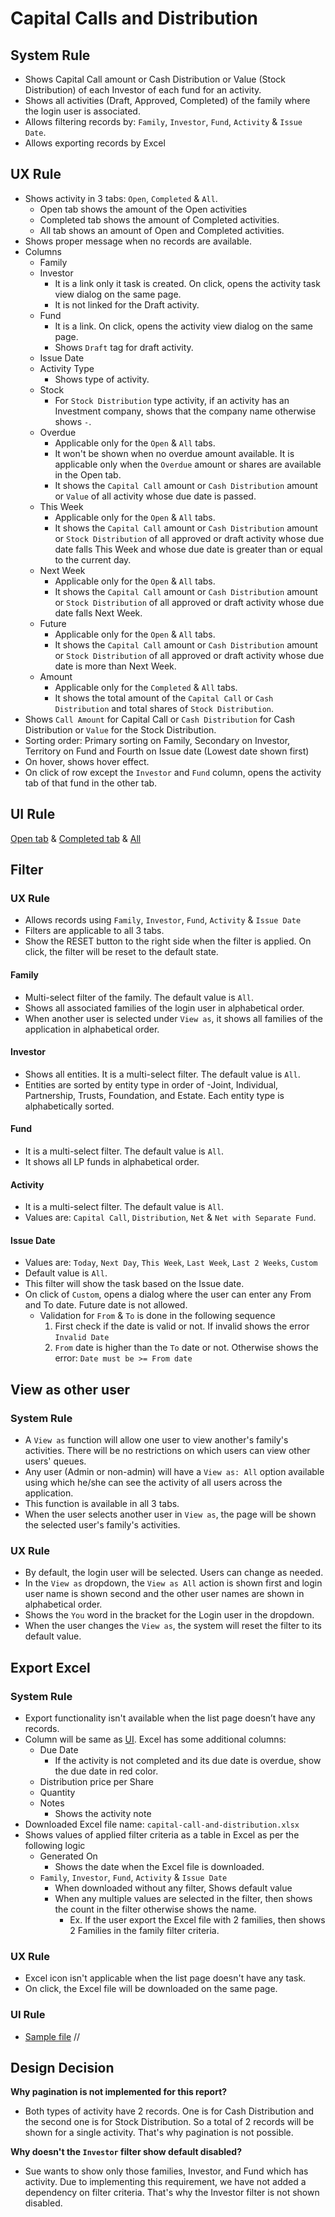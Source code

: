 # Capital Calls and Distribution

## System Rule
- Shows Capital Call amount or Cash Distribution or Value (Stock Distribution) of each Investor of each fund for an activity. 
- Shows all activities (Draft, Approved, Completed) of the family where the login user is associated.
- Allows filtering records by: `Family`, `Investor`, `Fund`, `Activity` & `Issue Date`.
- Allows exporting records by Excel

## UX Rule
- Shows activity in 3 tabs: `Open`, `Completed` & `All`.
    - Open tab shows the amount of the Open activities
    - Completed tab shows the amount of Completed activities.
    - All tab shows an amount of Open and Completed activities.
- Shows proper message when no records are available.
- Columns
    - Family
    - Investor
        - It is a link only it task is created. On click, opens the activity task view dialog on the same page. 
        - It is not linked for the Draft activity.
    - Fund
        - It is a link. On click, opens the activity view dialog on the same page.
        - Shows `Draft` tag for draft activity. 
    - Issue Date
    - Activity Type
        - Shows type of activity. 
    - Stock
        - For `Stock Distribution` type activity, if an activity has an Investment company, shows that the company name otherwise shows `-`.
    - Overdue
        - Applicable only for the `Open` & `All` tabs.
        - It won't be shown when no overdue amount available. It is applicable only when the `Overdue` amount or shares are available in the Open tab. 
        - It shows the `Capital Call` amount or `Cash Distribution` amount or `Value` of all activity whose due date is passed.
    - This Week
        - Applicable only for the `Open` & `All` tabs.
        - It shows the `Capital Call` amount or `Cash Distribution` amount or `Stock Distribution` of all approved or draft activity whose due date falls This Week and whose due date is greater than or equal to the current day. 
    - Next Week
        - Applicable only for the `Open` & `All` tabs.
        - It shows the `Capital Call` amount or `Cash Distribution` amount or `Stock Distribution` of all approved or draft activity whose due date falls Next Week. 
    - Future
        - Applicable only for the `Open` & `All` tabs.
        - It shows the `Capital Call` amount or `Cash Distribution` amount or `Stock Distribution` of all approved or draft activity whose due date is more than Next Week. 
    - Amount
        - Applicable only for the `Completed` & `All` tabs.
        - It shows the total amount of the `Capital Call` or `Cash Distribution` and total shares of `Stock Distribution`.
- Shows `Call Amount` for Capital Call or `Cash Distribution` for Cash Distribution or `Value` for the Stock Distribution.
- Sorting order: Primary sorting on Family, Secondary on Investor, Territory on Fund and Fourth on Issue date (Lowest date shown first)
- On hover, shows hover effect. 
- On click of row except the `Investor` and `Fund` column, opens the activity tab of that fund in the other tab.

## UI Rule
[Open tab](https://drive.google.com/file/d/1UvBBP3-hnx7CrvJCsAR9jvEsWGik6rXG/view?usp=drive_link) & [Completed tab](https://drive.google.com/file/d/1D0IfgI3Lm6K95-89Ps6UtrA7vRvTw76W/view?usp=drive_link) & [All](https://drive.google.com/file/d/16diGRFo1x9K_Joh1qrqsnHgGTG9bDLdF/view?usp=drive_link)



## Filter
### UX Rule
- Allows records using `Family`, `Investor`, `Fund`, `Activity` & `Issue Date`
- Filters are applicable to all 3 tabs.
- Show the RESET button to the right side when the filter is applied. On click, the filter will be reset to the default state.

#### Family
- Multi-select filter of the family. The default value is `All`.
- Shows all associated families of the login user in alphabetical order.
- When another user is selected under `View as`, it shows all families of the application in alphabetical order.

#### Investor
- Shows all entities. It is a multi-select filter. The default value is `All`.
- Entities are sorted by entity type in order of -Joint, Individual, Partnership, Trusts, Foundation, and Estate. Each entity type is alphabetically sorted.

#### Fund
- It is a multi-select filter. The default value is `All`.
- It shows all LP funds in alphabetical order.

#### Activity
- It is a multi-select filter. The default value is `All`.
- Values are: `Capital Call`, `Distribution`, `Net` & `Net with Separate Fund`.

#### Issue Date
- Values are: `Today`, `Next Day`, `This Week`, `Last Week`, `Last 2 Weeks`, `Custom`
- Default value is `All`.
- This filter will show the task based on the Issue date.
- On click of `Custom`, opens a dialog where the user can enter any From and To date. Future date is not allowed.
    - Validation for `From` & `To` is done in the following sequence
        1. First check if the date is valid or not. If invalid shows the error `Invalid Date`
        2. `From` date is higher than the `To` date or not. Otherwise shows the error: `Date must be >= From date`



    
## View as other user

### System Rule
- A `View as` function will allow one user to view another's family's activities. There will be no restrictions on which users can view other users' queues.
- Any user (Admin or non-admin) will have a `View as: All` option available using which he/she can see the activity of all users across the application.
- This function is available in all 3 tabs.
- When the user selects another user in `View as`, the page will be shown the selected user's family's activities.

### UX Rule
- By default, the login user will be selected. Users can change as needed.
- In the `View as` dropdown, the `View as All` action is shown first and login user name is shown second and the other user names are shown in alphabetical order.
- Shows the `You` word in the bracket for the Login user in the dropdown.
- When the user changes the `View as`, the system will reset the filter to its default value.


## Export Excel

### System Rule
- Export functionality isn't available when the list page doesn’t have any records.
- Column will be same as [UI](#ux-rule). Excel has some additional columns:
    - Due Date
        - If the activity is not completed and its due date is overdue, show the due date in red color.
    - Distribution price per Share
    - Quantity
    - Notes
        - Shows the activity note
- Downloaded Excel file name: `capital-call-and-distribution.xlsx`
- Shows values of applied filter criteria as a table in Excel as per the following logic
    - Generated On
        - Shows the date when the Excel file is downloaded.
    - `Family`, `Investor`, `Fund`, `Activity` & `Issue Date`
        - When downloaded without any filter, Shows default value
        - When any multiple values are selected in the filter, then shows the count in the filter otherwise shows the name.
            - Ex. If the user export the Excel file with 2 families, then shows 2 Families in the family filter criteria.

### UX Rule
- Excel icon isn't applicable when the list page doesn't have any task.
- On click, the Excel file will be downloaded on the same page.

### UI Rule
- [Sample file](https://docs.google.com/spreadsheets/d/1fh0DHaRlFg3hapHxXDZq23J1rCNVvUW8/edit?usp=drive_link&ouid=108870014519956519924&rtpof=true&sd=true) //



## Design Decision

**Why pagination is not implemented for this report?**
- Both types of activity have 2 records. One is for Cash Distribution and the second one is for Stock Distribution. So a total of 2 records will be shown for a single activity. That's why pagination is not possible.

**Why doesn't the `Investor` filter show default disabled?**
- Sue wants to show only those families, Investor, and Fund which has activity. Due to implementing this requirement, we have not added a dependency on filter criteria. That's why the Investor filter is not shown disabled. 

    
